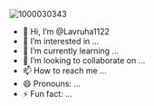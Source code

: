 ![1000030343](https://github.com/Lavruha1122/Lavruha1122/assets/169316228/ac985116-e84d-4866-a809-9a30ba031ac2)
- 👋 Hi, I’m @Lavruha1122
- 👀 I’m interested in ...
- 🌱 I’m currently learning ...
- 💞️ I’m looking to collaborate on ...
- 📫 How to reach me ...
- 😄 Pronouns: ...
- ⚡ Fun fact: ...

<!---
Lavruha1122/Lavruha1122 is a ✨ special ✨ repository because its `README.md` (this file) appears on your GitHub profile.
You can click the Preview link to take a look at your changes.
--->
